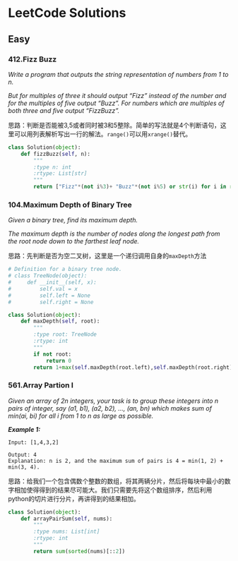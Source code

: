 # LeetCode Solutions

## Easy

### 412.Fizz Buzz

*Write a program that outputs the string representation of numbers from 1 to n.*

*But for multiples of three it should output “Fizz” instead of the number and for the multiples of five output “Buzz”. For numbers which are multiples of both three and five output “FizzBuzz”.*

思路：判断是否能被3,5或者同时被3和5整除。简单的写法就是4个判断语句，这里可以用列表解析写出一行的解法。`range()`可以用`xrange()`替代。

```python
class Solution(object):
    def fizzBuzz(self, n):
        """
        :type n: int
        :rtype: List[str]
        """
        return ["Fizz"*(not i%3)+ "Buzz"*(not i%5) or str(i) for i in range(1,n+1)]
```



### 104.Maximum Depth of Binary Tree

*Given a binary tree, find its maximum depth.*

*The maximum depth is the number of nodes along the longest path from the root node down to the farthest leaf node.*

思路：先判断是否为空二叉树，这里是一个递归调用自身的`maxDepth`方法

```python
# Definition for a binary tree node.
# class TreeNode(object):
#     def __init__(self, x):
#         self.val = x
#         self.left = None
#         self.right = None

class Solution(object):
    def maxDepth(self, root):
        """
        :type root: TreeNode
        :rtype: int
        """
        if not root:
            return 0
        return 1+max(self.maxDepth(root.left),self.maxDepth(root.right))
```



### 561.Array Partion I

*Given an array of 2n integers, your task is to group these integers into n pairs of integer, say (a1, b1), (a2, b2), ..., (an, bn) which makes sum of min(ai, bi) for all i from 1 to n as large as possible.*

***Example 1:***

```
Input: [1,4,3,2]

Output: 4
Explanation: n is 2, and the maximum sum of pairs is 4 = min(1, 2) + min(3, 4).

```

思路：给我们一个包含偶数个整数的数组，将其两辆分片，然后将每块中最小的数字相加使得得到的结果尽可能大。我们只需要先将这个数组排序，然后利用python的切片进行分片，再讲得到的结果相加。

```python
class Solution(object):
    def arrayPairSum(self, nums):
        """
        :type nums: List[int]
        :rtype: int
        """
        return sum(sorted(nums)[::2])
```